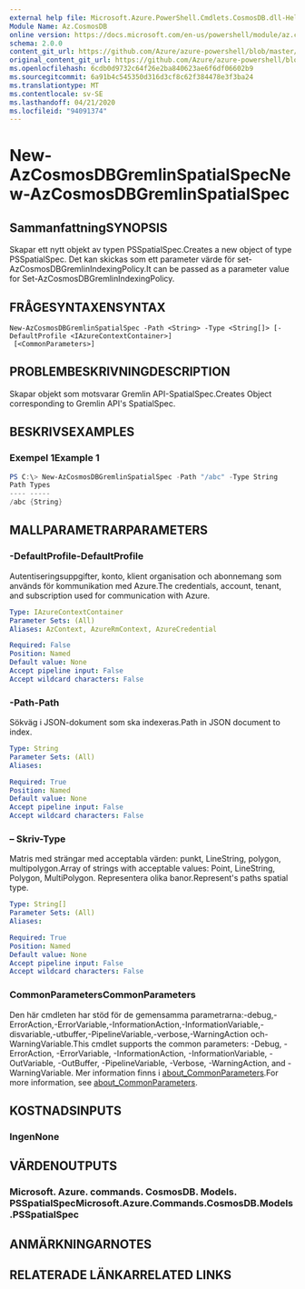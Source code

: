 ```yaml
---
external help file: Microsoft.Azure.PowerShell.Cmdlets.CosmosDB.dll-Help.xml
Module Name: Az.CosmosDB
online version: https://docs.microsoft.com/en-us/powershell/module/az.cosmosdb/new-azcosmosdbgremlinspatialspec
schema: 2.0.0
content_git_url: https://github.com/Azure/azure-powershell/blob/master/src/CosmosDB/CosmosDB/help/New-AzCosmosDBGremlinSpatialSpec.md
original_content_git_url: https://github.com/Azure/azure-powershell/blob/master/src/CosmosDB/CosmosDB/help/New-AzCosmosDBGremlinSpatialSpec.md
ms.openlocfilehash: 6cdb0d9732c64f26e2ba840623ae6f6df06602b9
ms.sourcegitcommit: 6a91b4c545350d316d3cf8c62f384478e3f3ba24
ms.translationtype: MT
ms.contentlocale: sv-SE
ms.lasthandoff: 04/21/2020
ms.locfileid: "94091374"
---
```

# <span data-ttu-id="7d3f6-101">New-AzCosmosDBGremlinSpatialSpec</span><span class="sxs-lookup"><span data-stu-id="7d3f6-101">New-AzCosmosDBGremlinSpatialSpec</span></span>

## <span data-ttu-id="7d3f6-102">Sammanfattning</span><span class="sxs-lookup"><span data-stu-id="7d3f6-102">SYNOPSIS</span></span>
<span data-ttu-id="7d3f6-103">Skapar ett nytt objekt av typen PSSpatialSpec.</span><span class="sxs-lookup"><span data-stu-id="7d3f6-103">Creates a new object of type PSSpatialSpec.</span></span> <span data-ttu-id="7d3f6-104">Det kan skickas som ett parameter värde för set-AzCosmosDBGremlinIndexingPolicy.</span><span class="sxs-lookup"><span data-stu-id="7d3f6-104">It can be passed as a parameter value for Set-AzCosmosDBGremlinIndexingPolicy.</span></span>

## <span data-ttu-id="7d3f6-105">FRÅGESYNTAXEN</span><span class="sxs-lookup"><span data-stu-id="7d3f6-105">SYNTAX</span></span>

```
New-AzCosmosDBGremlinSpatialSpec -Path <String> -Type <String[]> [-DefaultProfile <IAzureContextContainer>]
 [<CommonParameters>]
```

## <span data-ttu-id="7d3f6-106">PROBLEMBESKRIVNING</span><span class="sxs-lookup"><span data-stu-id="7d3f6-106">DESCRIPTION</span></span>
<span data-ttu-id="7d3f6-107">Skapar objekt som motsvarar Gremlin API-SpatialSpec.</span><span class="sxs-lookup"><span data-stu-id="7d3f6-107">Creates Object corresponding to Gremlin API's SpatialSpec.</span></span>

## <span data-ttu-id="7d3f6-108">BESKRIVS</span><span class="sxs-lookup"><span data-stu-id="7d3f6-108">EXAMPLES</span></span>

### <span data-ttu-id="7d3f6-109">Exempel 1</span><span class="sxs-lookup"><span data-stu-id="7d3f6-109">Example 1</span></span>
```powershell
PS C:\> New-AzCosmosDBGremlinSpatialSpec -Path "/abc" -Type String
Path Types
---- -----
/abc {String}
```

## <span data-ttu-id="7d3f6-110">MALLPARAMETRAR</span><span class="sxs-lookup"><span data-stu-id="7d3f6-110">PARAMETERS</span></span>

### <span data-ttu-id="7d3f6-111">-DefaultProfile</span><span class="sxs-lookup"><span data-stu-id="7d3f6-111">-DefaultProfile</span></span>
<span data-ttu-id="7d3f6-112">Autentiseringsuppgifter, konto, klient organisation och abonnemang som används för kommunikation med Azure.</span><span class="sxs-lookup"><span data-stu-id="7d3f6-112">The credentials, account, tenant, and subscription used for communication with Azure.</span></span>

```yaml
Type: IAzureContextContainer
Parameter Sets: (All)
Aliases: AzContext, AzureRmContext, AzureCredential

Required: False
Position: Named
Default value: None
Accept pipeline input: False
Accept wildcard characters: False
```

### <span data-ttu-id="7d3f6-113">-Path</span><span class="sxs-lookup"><span data-stu-id="7d3f6-113">-Path</span></span>
<span data-ttu-id="7d3f6-114">Sökväg i JSON-dokument som ska indexeras.</span><span class="sxs-lookup"><span data-stu-id="7d3f6-114">Path in JSON document to index.</span></span>

```yaml
Type: String
Parameter Sets: (All)
Aliases:

Required: True
Position: Named
Default value: None
Accept pipeline input: False
Accept wildcard characters: False
```

### <span data-ttu-id="7d3f6-115">– Skriv</span><span class="sxs-lookup"><span data-stu-id="7d3f6-115">-Type</span></span>
<span data-ttu-id="7d3f6-116">Matris med strängar med acceptabla värden: punkt, LineString, polygon, multipolygon.</span><span class="sxs-lookup"><span data-stu-id="7d3f6-116">Array of strings with acceptable values: Point, LineString, Polygon, MultiPolygon.</span></span>
<span data-ttu-id="7d3f6-117">Representera olika banor.</span><span class="sxs-lookup"><span data-stu-id="7d3f6-117">Represent's paths spatial type.</span></span>

```yaml
Type: String[]
Parameter Sets: (All)
Aliases:

Required: True
Position: Named
Default value: None
Accept pipeline input: False
Accept wildcard characters: False
```

### <span data-ttu-id="7d3f6-118">CommonParameters</span><span class="sxs-lookup"><span data-stu-id="7d3f6-118">CommonParameters</span></span>
<span data-ttu-id="7d3f6-119">Den här cmdleten har stöd för de gemensamma parametrarna:-debug,-ErrorAction,-ErrorVariable,-InformationAction,-InformationVariable,-disvariable,-utbuffer,-PipelineVariable,-verbose,-WarningAction och-WarningVariable.</span><span class="sxs-lookup"><span data-stu-id="7d3f6-119">This cmdlet supports the common parameters: -Debug, -ErrorAction, -ErrorVariable, -InformationAction, -InformationVariable, -OutVariable, -OutBuffer, -PipelineVariable, -Verbose, -WarningAction, and -WarningVariable.</span></span> <span data-ttu-id="7d3f6-120">Mer information finns i [about_CommonParameters](http://go.microsoft.com/fwlink/?LinkID=113216).</span><span class="sxs-lookup"><span data-stu-id="7d3f6-120">For more information, see [about_CommonParameters](http://go.microsoft.com/fwlink/?LinkID=113216).</span></span>

## <span data-ttu-id="7d3f6-121">KOSTNADS</span><span class="sxs-lookup"><span data-stu-id="7d3f6-121">INPUTS</span></span>

### <span data-ttu-id="7d3f6-122">Ingen</span><span class="sxs-lookup"><span data-stu-id="7d3f6-122">None</span></span>

## <span data-ttu-id="7d3f6-123">VÄRDEN</span><span class="sxs-lookup"><span data-stu-id="7d3f6-123">OUTPUTS</span></span>

### <span data-ttu-id="7d3f6-124">Microsoft. Azure. commands. CosmosDB. Models. PSSpatialSpec</span><span class="sxs-lookup"><span data-stu-id="7d3f6-124">Microsoft.Azure.Commands.CosmosDB.Models.PSSpatialSpec</span></span>

## <span data-ttu-id="7d3f6-125">ANMÄRKNINGAR</span><span class="sxs-lookup"><span data-stu-id="7d3f6-125">NOTES</span></span>

## <span data-ttu-id="7d3f6-126">RELATERADE LÄNKAR</span><span class="sxs-lookup"><span data-stu-id="7d3f6-126">RELATED LINKS</span></span>
